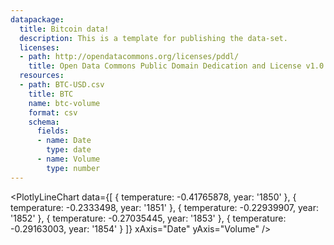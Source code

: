 ```yaml
---
datapackage:
  title: Bitcoin data!
  description: This is a template for publishing the data-set.  
  licenses:
  - path: http://opendatacommons.org/licenses/pddl/
    title: Open Data Commons Public Domain Dedication and License v1.0
  resources:
  - path: BTC-USD.csv
    title: BTC
    name: btc-volume
    format: csv
    schema:
      fields:
      - name: Date
        type: date
      - name: Volume
        type: number
---
```



<PlotlyLineChart
  data={[
    {
      temperature: -0.41765878,
      year: '1850'
    },
    {
      temperature: -0.2333498,
      year: '1851'
    },
    {
      temperature: -0.22939907,
      year: '1852'
    },
    {
      temperature: -0.27035445,
      year: '1853'
    },
    {
      temperature: -0.29163003,
      year: '1854'
    }
  ]}
  xAxis="Date"
  yAxis="Volume"
/>
